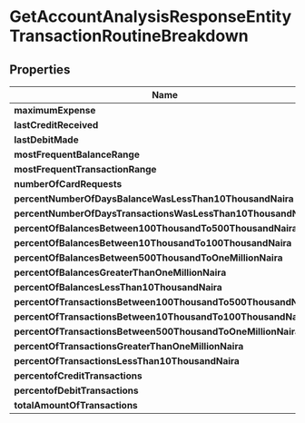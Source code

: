 

# GetAccountAnalysisResponseEntityTransactionRoutineBreakdown


## Properties

| Name | Type | Description | Notes |
|------------ | ------------- | ------------- | -------------|
|**maximumExpense** | **Double** |  |  [optional] |
|**lastCreditReceived** | **String** |  |  [optional] |
|**lastDebitMade** | **String** |  |  [optional] |
|**mostFrequentBalanceRange** | **String** |  |  [optional] |
|**mostFrequentTransactionRange** | **String** |  |  [optional] |
|**numberOfCardRequests** | **Double** |  |  [optional] |
|**percentNumberOfDaysBalanceWasLessThan10ThousandNaira** | **Double** |  |  [optional] |
|**percentNumberOfDaysTransactionsWasLessThan10ThousandNaira** | **Double** |  |  [optional] |
|**percentOfBalancesBetween100ThousandTo500ThousandNaira** | **Double** |  |  [optional] |
|**percentOfBalancesBetween10ThousandTo100ThousandNaira** | **Double** |  |  [optional] |
|**percentOfBalancesBetween500ThousandToOneMillionNaira** | **Double** |  |  [optional] |
|**percentOfBalancesGreaterThanOneMillionNaira** | **Double** |  |  [optional] |
|**percentOfBalancesLessThan10ThousandNaira** | **Double** |  |  [optional] |
|**percentOfTransactionsBetween100ThousandTo500ThousandNaira** | **Double** |  |  [optional] |
|**percentOfTransactionsBetween10ThousandTo100ThousandNaira** | **Double** |  |  [optional] |
|**percentOfTransactionsBetween500ThousandToOneMillionNaira** | **Double** |  |  [optional] |
|**percentOfTransactionsGreaterThanOneMillionNaira** | **Double** |  |  [optional] |
|**percentOfTransactionsLessThan10ThousandNaira** | **Double** |  |  [optional] |
|**percentofCreditTransactions** | **Double** |  |  [optional] |
|**percentofDebitTransactions** | **Double** |  |  [optional] |
|**totalAmountOfTransactions** | **Double** |  |  [optional] |



